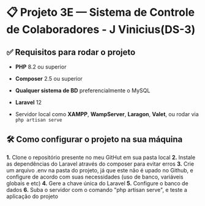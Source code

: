 # 📋 Projeto 3E — Sistema de Controle de Colaboradores - J Vinicius(DS-3)

## ✅ Requisitos para rodar o projeto

- **PHP** 8.2 ou superior  
- **Composer** 2.5 ou superior  
- **Qualquer sistema de BD** preferencialmente o MySQL 
- **Laravel** 12  

- Servidor local como **XAMPP**, **WampServer**, **Laragon**, **Valet**, ou rodar via `php artisan serve`

## 🛠️ Como configurar o projeto na sua máquina

**1.** Clone o repositório presente no meu GitHut em sua pasta local
**2.** Instale as dependências do Laravel através do composer para evitar erros
**3.** Crie um arquivo .env na pasta do projeto, já que este não é upado no Github, e configure de acordo com suas necessidades (uso de banco, variáveis globais e etc)
**4.** Gere a chave única do Laravel
**5.** Configure o banco de dados
**6.** Suba o servidor com o comando "php artisan serve", e teste a aplicação do projeto